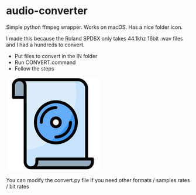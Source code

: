 # audio-converter

Simple python ffmpeg wrapper. Works on macOS. Has a nice folder icon.

I made this because the Roland SPDSX only takes 44.1khz 16bit .wav files and I had a hundreds to convert.

- Put files to convert in the IN folder
- Run CONVERT.command
- Follow the steps

![Alt text](CONVERT/audio-file.png "Icon")

You can modify the convert.py file if you need other formats / samples rates / bit rates
